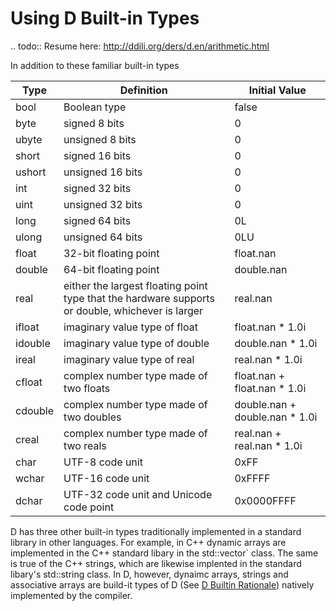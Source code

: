 Using D Built-in Types
=======================

.. todo:: Resume here: http://ddili.org/ders/d.en/arithmetic.html

In addition to these familiar built-in types

|Type|Definition|Initial Value|
|----|----------|-------------|
|bool|Boolean type|false|
|byte|signed 8 bits|0|
|ubyte|unsigned 8 bits|0|
|short|signed 16 bits|0|
|ushort|unsigned 16 bits|0|
|int|signed 32 bits|0|
|uint|unsigned 32 bits|0|
|long|signed 64 bits|0L|
|ulong|unsigned 64 bits|0LU|
|float|32-bit floating point|float.nan|
|double|64-bit floating point|double.nan|
|real|either the largest floating point type that the hardware supports or double, whichever is larger|real.nan|
|ifloat|imaginary value type of float|float.nan * 1.0i|
|idouble|imaginary value type of double|double.nan * 1.0i|
|ireal|imaginary value type of real|real.nan * 1.0i|
|cfloat|complex number type made of two floats|float.nan + float.nan * 1.0i|
|cdouble|complex number type made of two doubles|double.nan + double.nan * 1.0i|
|creal|complex number type made of two reals|real.nan + real.nan * 1.0i|
|char|UTF-8 code unit|0xFF|
|wchar|UTF-16 code unit|0xFFFF|
|dchar|UTF-32 code unit and Unicode code point|0x0000FFFF|

D has three other built-in types traditionally implemented in a standard library in other languages. For example, in C++ dynamic arrays are implemented in the C++ standard libary in the std::vector` class. The same is true of the C++ strings, which are likewise implented in the standard libary's std::string class.
In D, however, dynaimc arrays, strings and associative arrays are build-it types of D (See [D Builtin Rationale](https://dlang.org/articles/builtin.html)) natively implemented by the compiler.


